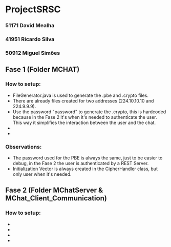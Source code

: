 # ProjectSRSC

### 51171 David Mealha
### 41951 Ricardo Silva
### 50912 Miguel Simões

## Fase 1 (Folder MCHAT)

### How to setup:
* FileGenerator.java is used to generate the .pbe and .crypto files.	
* There are already files created for two addresses (224.10.10.10 and 224.9.9.9).
* Use the password "password" to generate the .crypto, this is hardcoded because in the Fase 2 it's when it's needed to authenticate the user. This way it simplifies the interaction between the user and the chat.
*
*

### Observations:
* The password used for the PBE is always the same, just to be easier to debug, in the Fase 2 the user is authenticated by a REST Server.
* Initialization Vector is always created in the CipherHandler class, but only user when it's needed.


## Fase 2 (Folder MChatServer & MChat_Client_Communication)

### How to setup:
*
*
*
*
